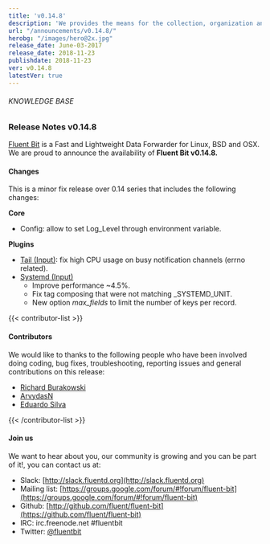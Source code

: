 ```yaml
---
title: 'v0.14.8'
description: 'We provides the means for the collection, organization and computerized retrieval of knowledgeand Lightweight Data Forwarder for Linux, BSD and OSX. We are proud to announce the availability of Fluent Bit v0.14.8.'
url: "/announcements/v0.14.8/"
herobg: "/images/hero@2x.jpg"
release_date: June-03-2017
release_date: 2018-11-23
publishdate: 2018-11-23
ver: v0.14.8
latestVer: true
---
```


###### KNOWLEDGE BASE

### Release Notes v0.14.8

[Fluent Bit](https://fluentbit.io/) is a Fast and Lightweight Data Forwarder for Linux, BSD and OSX. We are proud to announce the availability of **Fluent Bit v0.14.8.**

#### Changes

This is a minor fix release over 0.14 series that includes the following changes:

**Core**

* Config: allow to set Log_Level through environment variable.


**Plugins**

* [Tail (Input)](https://docs.fluentbit.io/manual/input/tail): fix high CPU usage on busy notification channels (errno related).
* [Systemd (Input)](https://docs.fluentbit.io/manual/input/systemd)
  * Improve performance ~4.5%.
  * Fix tag composing that were not matching _SYSTEMD_UNIT.
  * New option _max_fields_ to limit the number of keys per record.



{{< contributor-list >}}

#### Contributors

We would like to thanks to the following people who have been involved doing coding, bug fixes, troubleshooting, reporting issues and general contributions on this release:

* [Richard Burakowski](https://github.com/richardburakowski)
* [ArvydasN](https://github.com/nauckunas)
* [Eduardo Silva](https://github.com/edsiper)

{{< /contributor-list >}}

#### Join us

We want to hear about you, our community is growing and you can be part of it!, you can contact us at:

* Slack: [http://slack.fluentd.org](http://slack.fluentd.org)
* Mailing list: [https://groups.google.com/forum/#!forum/fluent-bit](https://groups.google.com/forum/#!forum/fluent-bit)
* Github: [http://github.com/fluent/fluent-bit](https://github.com/fluent/fluent-bit)
* IRC: irc.freenode.net #fluentbit
* Twitter: [@fluentbit](https://twitter.com/fluentbit)